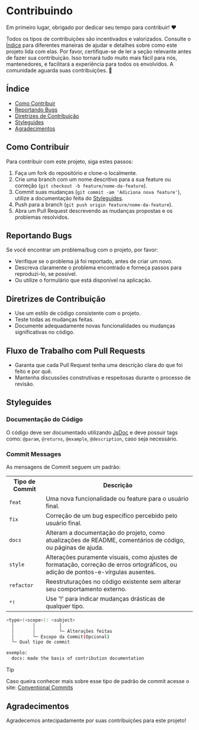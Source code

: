 # Contribuindo

Em primeiro lugar, obrigado por dedicar seu tempo para contribuir! :hearts:

Todos os tipos de contribuições são incentivados e valorizados.  Consulte o [Índice](#índice) para diferentes maneiras de ajudar e detalhes sobre como este projeto lida com elas.  Por favor, certifique-se de ler a seção relevante antes de fazer sua contribuição.  Isso tornará tudo muito mais fácil para nós, mantenedores, e facilitará a experiência para todos os envolvidos.  A comunidade aguarda suas contribuições. :tada:


## Índice 

- [Como Contribuir](#como-contribuir)
- [Reportando Bugs](#reportando-bugs)
- [Diretrizes de Contribuição](#diretrizes-de-Contribuição)
- [Styleguides](#styleguides)
- [Agradecimentos](#agradecimentos)


## Como Contribuir

Para contribuir com este projeto, siga estes passos:

1. Faça um fork do repositório e clone-o localmente.
2. Crie uma branch com um nome descritivo para a sua feature ou correção (`git checkout -b feature/nome-da-feature`).
3. Commit suas mudanças (`git commit -am 'Adiciona nova feature'`), utilize a documentação feita do [Styleguides](#styleguides).
4. Push para a branch (`git push origin feature/nome-da-feature`).
5. Abra um Pull Request descrevendo as mudanças propostas e os problemas resolvidos.


## Reportando Bugs

Se você encontrar um problema/bug com o projeto, por favor:
- Verifique se o problema já foi reportado, antes de criar um novo.
- Descreva claramente o problema encontrado e forneça passos para reproduzi-lo, se possível.
- Ou utilize o formulário que está disponível na aplicação.

## Diretrizes de Contribuição

- Use um estilo de código consistente com o projeto.
- Teste todas as mudanças feitas.
- Documente adequadamente novas funcionalidades ou mudanças significativas no código.


## Fluxo de Trabalho com Pull Requests

- Garanta que cada Pull Request tenha uma descrição clara do que foi feito e por quê.
- Mantenha discussões construtivas e respeitosas durante o processo de revisão.


## Styleguides

### Documentação do Código

O código deve ser documentado utilizando [JsDoc](https://jsdoc.app/) e deve possuir tags como: `@param`, `@returns`, `@example`, `@description`, caso seja necessário.

### Commit Messages

As mensagens de Commit seguem um padrão:

<table>
  <tr>
    <th>Tipo de Commit</th>
    <th>Descrição</th>
  </tr>
  <tr>
    <td><code>feat</code></td>
    <td>Uma nova funcionalidade ou feature para o usuário final.</td>
  </tr>
  <tr>
    <td><code>fix</code></td>
    <td>Correção de um bug específico percebido pelo usuário final.</td>
  </tr>
  <tr>
    <td><code>docs</code></td>
    <td>Alteram a documentação do projeto, como atualizações de README, comentários de código, ou páginas de ajuda.</td>
  </tr>
  <tr>
    <td><code>style</code></td>
    <td>Alterações puramente visuais, como ajustes de formatação, correção de erros ortográficos, ou adição de pontos-e-vírgulas ausentes.</td>
  </tr>
  <tr>
    <td><code>refactor</code></td>
    <td>Reestruturações no código existente sem alterar seu comportamento externo.</td>
  </tr>
  <tr>
    <td><code>*!</code></td>
    <td>Use '!' para indicar mudanças drásticas de qualquer tipo.</td>
  </tr>
</table>

```bash
<type>(<scope>): <subject>
  │       │         │
  │       │         └─ Alterações feitas
  │       └─ Escopo da Commit(Opcional)
  └─ Qual tipo de commit

exemplo:
  docs: made the basis of contribution documentation
```
> [!TIP]
> Caso queira conhecer mais sobre esse tipo de padrão de commit acesse o site: [Conventional Commits](https://www.conventionalcommits.org/pt-br/v1.0.0/)


## Agradecimentos

Agradecemos antecipadamente por suas contribuições para este projeto!
